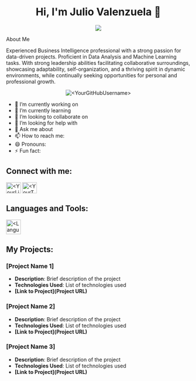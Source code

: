 <h1 align="center">Hi, I'm Julio Valenzuela 👋</h1>
<!--<h3 align="center">A passionate </h3>-->
<p align="center">
  <a href="https://www.linkedin.com/in/julio-valenzuela-pavez/"><img src="https://img.shields.io/badge/LinkedIn-Profile-blue?style=flat&logo=linkedin"></a>
</p

  
## About Me
Experienced Business Intelligence professional with a strong passion for data-driven projects. Proficient in Data Analysis and Machine Learning tasks. With strong leadership abilities facilitating collaborative surroundings, showcasing adaptability, self-organization, and a thriving spirit in dynamic environments, while continually seeking opportunities for personal and professional growth.

<p align="center">
  <img src="https://komarev.com/ghpvc/?username=<YourGitHubUsername>&label=Profile%20views&color=0e75b6&style=flat" alt="<YourGitHubUsername>" />
</p>

- 🔭 I’m currently working on **<Project or Work>**
- 🌱 I’m currently learning **<Skills or Technologies>**
- 👯 I’m looking to collaborate on **<Collaboration Interests>**
- 🤝 I’m looking for help with **<Topics You Need Help With>**
- 💬 Ask me about **<Your Expertise>**
- 📫 How to reach me: **<Your Email>**
- 😄 Pronouns: **<Your Pronouns>**
- ⚡ Fun fact: **<Fun Fact About You>**

<h2 align="left">Connect with me:</h2>
<p align="left">
<a href="<Your LinkedIn URL>" target="blank"><img align="center" src="icons/linkedin.svg" alt="<YourLinkedInUsername>" height="30" width="40" /></a>
<a href="<Your Twitter URL>" target="blank"><img align="center" src="icons/twitter.svg" alt="<YourTwitterUsername>" height="30" width="40" /></a>
</p>

<h2 align="left">Languages and Tools:</h2>
<p align="left"> 
  <a href="<URL or Documentation of Language/Tool>" target="_blank"> 
    <img src="<Icon URL for Language/Tool>" alt="<Language/Tool Name>" width="40" height="40"/> 
  </a>
  <!-- Repeat above line for each language/tool -->
</p>

<h2 align="left">My Projects:</h2>

### [Project Name 1]
- **Description**: Brief description of the project
- **Technologies Used**: List of technologies used
- **[Link to Project](Project URL)**

### [Project Name 2]
- **Description**: Brief description of the project
- **Technologies Used**: List of technologies used
- **[Link to Project](Project URL)**

### [Project Name 3]
- **Description**: Brief description of the project
- **Technologies Used**: List of technologies used
- **[Link to Project](Project URL)**

<!--
**jvalpa/jvalpa** is a ✨ _special_ ✨ repository because its `README.md` (this file) appears on your GitHub profile.

Here are some ideas to get you started:

- 🔭 I’m currently working on ...
- 🌱 I’m currently learning ...
- 👯 I’m looking to collaborate on ...
- 🤔 I’m looking for help with ...
- 💬 Ask me about ...
- 📫 How to reach me: ...
- 😄 Pronouns: ...
- ⚡ Fun fact: ...
-->
